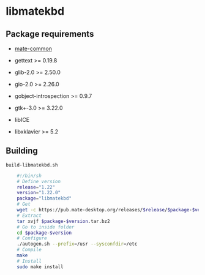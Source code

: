 # libmatekbd

## Package requirements

  * [mate-common](./mate-common)

  * gettext >= 0.19.8

  * glib-2.0 >= 2.50.0

  * gio-2.0 >= 2.26.0

  * gobject-introspection >= 0.9.7

  * gtk+-3.0 >= 3.22.0

  * libICE

  * libxklavier >= 5.2

## Building

`build-libmatekbd.sh`

```bash
    #!/bin/sh
    # Define version
    release="1.22"
    version="1.22.0"
    package="libmatekbd"
    # Get
    wget -c https://pub.mate-desktop.org/releases/$release/$package-$version.tar.bz2
    # Extract
    tar xvjf $package-$version.tar.bz2
    # Go to inside folder
    cd $package-$version
    # Configure
    ./autogen.sh --prefix=/usr --sysconfdir=/etc
    # Compile
    make
    # Install
    sudo make install
```

